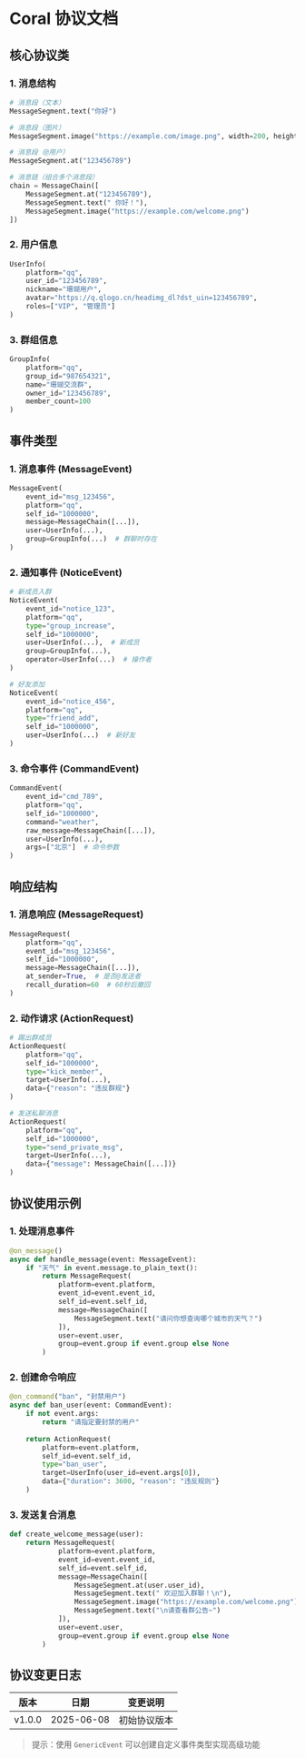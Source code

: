# Coral 协议文档

## 核心协议类

### 1. 消息结构

```python
# 消息段（文本）
MessageSegment.text("你好")

# 消息段（图片）
MessageSegment.image("https://example.com/image.png", width=200, height=200)

# 消息段（@用户）
MessageSegment.at("123456789")

# 消息链（组合多个消息段）
chain = MessageChain([
    MessageSegment.at("123456789"),
    MessageSegment.text(" 你好！"),
    MessageSegment.image("https://example.com/welcome.png")
])
```

### 2. 用户信息

```python
UserInfo(
    platform="qq",
    user_id="123456789",
    nickname="珊瑚用户",
    avatar="https://q.qlogo.cn/headimg_dl?dst_uin=123456789",
    roles=["VIP", "管理员"]
)
```

### 3. 群组信息

```python
GroupInfo(
    platform="qq",
    group_id="987654321",
    name="珊瑚交流群",
    owner_id="123456789",
    member_count=100
)
```

## 事件类型

### 1. 消息事件 (MessageEvent)

```python
MessageEvent(
    event_id="msg_123456",
    platform="qq",
    self_id="1000000",
    message=MessageChain([...]),
    user=UserInfo(...),
    group=GroupInfo(...)  # 群聊时存在
)
```

### 2. 通知事件 (NoticeEvent)

```python
# 新成员入群
NoticeEvent(
    event_id="notice_123",
    platform="qq",
    type="group_increase",
    self_id="1000000",
    user=UserInfo(...),  # 新成员
    group=GroupInfo(...),
    operator=UserInfo(...)  # 操作者
)

# 好友添加
NoticeEvent(
    event_id="notice_456",
    platform="qq",
    type="friend_add",
    self_id="1000000",
    user=UserInfo(...)  # 新好友
)
```

### 3. 命令事件 (CommandEvent)

```python
CommandEvent(
    event_id="cmd_789",
    platform="qq",
    self_id="1000000",
    command="weather",
    raw_message=MessageChain([...]),
    user=UserInfo(...),
    args=["北京"]  # 命令参数
)
```

## 响应结构

### 1. 消息响应 (MessageRequest)

```python
MessageRequest(
    platform="qq",
    event_id="msg_123456",
    self_id="1000000",
    message=MessageChain([...]),
    at_sender=True,  # 是否@发送者
    recall_duration=60  # 60秒后撤回
)
```

### 2. 动作请求 (ActionRequest)

```python
# 踢出群成员
ActionRequest(
    platform="qq",
    self_id="1000000",
    type="kick_member",
    target=UserInfo(...),
    data={"reason": "违反群规"}
)

# 发送私聊消息
ActionRequest(
    platform="qq",
    self_id="1000000",
    type="send_private_msg",
    target=UserInfo(...),
    data={"message": MessageChain([...])}
)
```

## 协议使用示例

### 1. 处理消息事件

```python
@on_message()
async def handle_message(event: MessageEvent):
    if "天气" in event.message.to_plain_text():
        return MessageRequest(
            platform=event.platform,
            event_id=event.event_id,
            self_id=event.self_id,
            message=MessageChain([
                MessageSegment.text("请问你想查询哪个城市的天气？")
            ]),
            user=event.user,
            group=event.group if event.group else None
        )
```

### 2. 创建命令响应

```python
@on_command("ban", "封禁用户")
async def ban_user(event: CommandEvent):
    if not event.args:
        return "请指定要封禁的用户"
    
    return ActionRequest(
        platform=event.platform,
        self_id=event.self_id,
        type="ban_user",
        target=UserInfo(user_id=event.args[0]),
        data={"duration": 3600, "reason": "违反规则"}
    )
```

### 3. 发送复合消息

```python
def create_welcome_message(user):
    return MessageRequest(
            platform=event.platform,
            event_id=event.event_id,
            self_id=event.self_id,
            message=MessageChain([
                MessageSegment.at(user.user_id),
                MessageSegment.text(" 欢迎加入群聊！\n"),
                MessageSegment.image("https://example.com/welcome.png"),
                MessageSegment.text("\n请查看群公告~")
            ]),
            user=event.user,
            group=event.group if event.group else None
        )
```

## 协议变更日志

| 版本   | 日期       | 变更说明                  |
|--------|------------|-------------------------|
| v1.0.0 | 2025-06-08 | 初始协议版本              |


> 提示：使用 `GenericEvent` 可以创建自定义事件类型实现高级功能